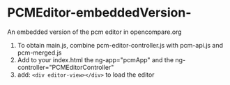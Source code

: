 # PCMEditor-embeddedVersion-
An embedded version of the pcm editor in opencompare.org

 1.  To obtain main.js, combine pcm-editor-controller.js with pcm-api.js and pcm-merged.js
 2. Add to your index.html the ng-app="pcmApp" and the ng-controller="PCMEditorController"
 3.  add: `<div editor-view></div>` to load the editor 
